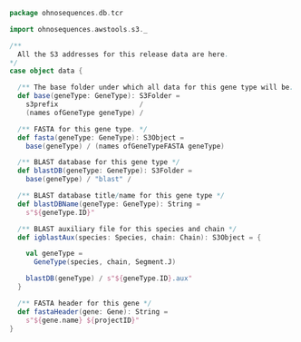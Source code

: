 
```scala
package ohnosequences.db.tcr

import ohnosequences.awstools.s3._

/**
  All the S3 addresses for this release data are here.
*/
case object data {

  /** The base folder under which all data for this gene type will be. */
  def base(geneType: GeneType): S3Folder =
    s3prefix                    /
    (names ofGeneType geneType) /

  /** FASTA for this gene type. */
  def fasta(geneType: GeneType): S3Object =
    base(geneType) / (names ofGeneTypeFASTA geneType)

  /** BLAST database for this gene type */
  def blastDB(geneType: GeneType): S3Folder =
    base(geneType) / "blast" /

  /** BLAST database title/name for this gene type */
  def blastDBName(geneType: GeneType): String =
    s"${geneType.ID}"

  /** BLAST auxiliary file for this species and chain */
  def igblastAux(species: Species, chain: Chain): S3Object = {

    val geneType =
      GeneType(species, chain, Segment.J)

    blastDB(geneType) / s"${geneType.ID}.aux"
  }

  /** FASTA header for this gene */
  def fastaHeader(gene: Gene): String =
    s"${gene.name} ${projectID}"
}

```




[main/scala/names.scala]: names.scala.md
[main/scala/data.scala]: data.scala.md
[main/scala/package.scala]: package.scala.md
[main/scala/model.scala]: model.scala.md
[test/scala/io.scala]: ../../test/scala/io.scala.md
[test/scala/inputData.scala]: ../../test/scala/inputData.scala.md
[test/scala/humanTRB.scala]: ../../test/scala/humanTRB.scala.md
[test/scala/genericTests.scala]: ../../test/scala/genericTests.scala.md
[test/scala/outputData.scala]: ../../test/scala/outputData.scala.md
[test/scala/humanTRA.scala]: ../../test/scala/humanTRA.scala.md
[test/scala/dataGeneration.scala]: ../../test/scala/dataGeneration.scala.md